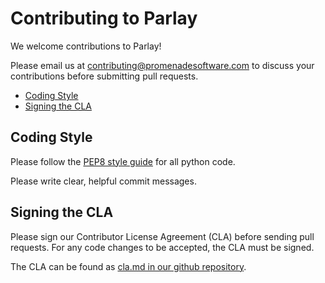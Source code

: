 # Contributing to Parlay

We welcome contributions to Parlay!   

Please email us at contributing@promenadesoftware.com to 
discuss your contributions before submitting pull requests. 

* [Coding Style](#style) 
* [Signing the CLA](#cla)


## <a name="style"></a> Coding Style

Please follow the [PEP8 style guide](https://www.python.org/dev/peps/pep-0008/) for all python code. 

Please write clear, helpful commit messages.  


## <a name="cla"></a> Signing the CLA

Please sign our Contributor License Agreement (CLA) before sending pull requests. For any 
code changes to be accepted, the CLA must be signed. 

The CLA can be found as [cla.md in our github repository](https://github.com/PromenadeSoftware/Parlay/blob/master/setup.py). 

